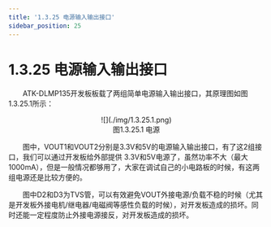 ```yaml
---
title: '1.3.25 电源输入输出接口'
sidebar_position: 25
---
```


# 1.3.25 电源输入输出接口  

&emsp;&emsp;ATK-DLMP135开发板板载了两组简单电源输入输出接口，其原理图如图1.3.25.1所示：

<center>
![](./img/1.3.25.1.png)<br />
图1.3.25.1 电源
</center>

&emsp;&emsp;图中，VOUT1和VOUT2分别是3.3V和5V的电源输入输出接口，有了这2组接口，我们可以通过开发板给外部提供 3.3V和5V电源了，虽然功率不大（最大1000mA），但是一般情况都够用了，大家在调试自己的小电路板的时候，有这两组电源还是比较方便的。

&emsp;&emsp;图中D2和D3为TVS管，可以有效避免VOUT外接电源/负载不稳的时候（尤其是开发板外接电机/继电器/电磁阀等感性负载的时候），对开发板造成的损坏。同时还能一定程度防止外接电源接反，对开发板造成的损坏。

